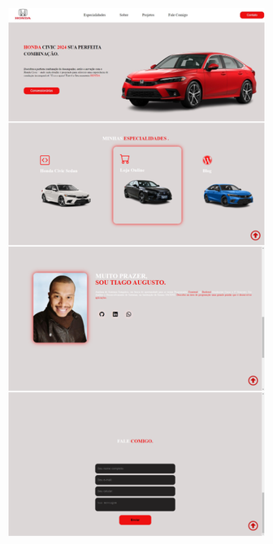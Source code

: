 ![ALT Text](img/img-2024.jpg)
![ALT Text](img/especialidades.png)
![ALT Text](img/git-perfil.png)
![ALT Text](img/contato-eu.png)
